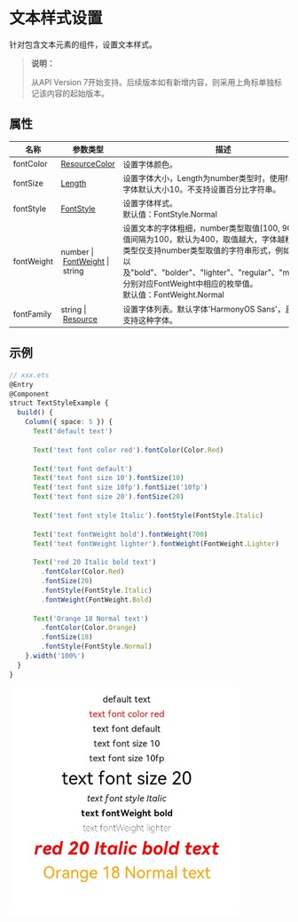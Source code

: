 # 文本样式设置

针对包含文本元素的组件，设置文本样式。

>  **说明：**
>
> 从API Version 7开始支持。后续版本如有新增内容，则采用上角标单独标记该内容的起始版本。



## 属性


| 名称         | 参数类型                                      | 描述                                    |
| -----------| ---------------------------------------- | ------------------------------------ |
| fontColor  | [ResourceColor](ts-types.md#resourcecolor)  | 设置字体颜色。                                 |
| fontSize   | [Length](ts-types.md#length)  | 设置字体大小，Length为number类型时，使用fp单位。字体默认大小10。不支持设置百分比字符串。    |
| fontStyle  | [FontStyle](ts-appendix-enums.md#fontstyle)  | 设置字体样式。<br>默认值：FontStyle.Normal         |
| fontWeight | number&nbsp;\|&nbsp;[FontWeight](ts-appendix-enums.md#fontweight)&nbsp;\|&nbsp;string  | 设置文本的字体粗细，number类型取值[100,&nbsp;900]，取值间隔为100，默认为400，取值越大，字体越粗。string类型仅支持number类型取值的字符串形式，例如"400"，以及"bold"、"bolder"、"lighter"、"regular"、"medium"，分别对应FontWeight中相应的枚举值。<br/>默认值：FontWeight.Normal  |
| fontFamily | string&nbsp;\|&nbsp;[Resource](ts-types.md#resource)  | 设置字体列表。默认字体'HarmonyOS Sans'，且当前只支持这种字体。|


## 示例

```ts
// xxx.ets
@Entry
@Component
struct TextStyleExample {
  build() {
    Column({ space: 5 }) {
      Text('default text')
      
      Text('text font color red').fontColor(Color.Red)
      
      Text('text font default')
      Text('text font size 10').fontSize(10)
      Text('text font size 10fp').fontSize('10fp')
      Text('text font size 20').fontSize(20)
      
      Text('text font style Italic').fontStyle(FontStyle.Italic)
      
      Text('text fontWeight bold').fontWeight(700)
      Text('text fontWeight lighter').fontWeight(FontWeight.Lighter)
      
      Text('red 20 Italic bold text')
        .fontColor(Color.Red)
        .fontSize(20)
        .fontStyle(FontStyle.Italic)
        .fontWeight(FontWeight.Bold)
      
      Text('Orange 18 Normal text')
        .fontColor(Color.Orange)
        .fontSize(18)
        .fontStyle(FontStyle.Normal)
    }.width('100%')
  }
}
```

![textstyle](figures/textstyle.PNG)
